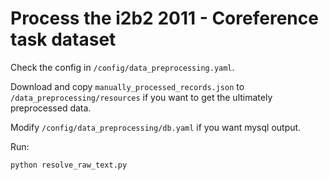 # Process the i2b2 2011 - Coreference task dataset

Check the config in `/config/data_preprocessing.yaml`.

Download and copy `manually_processed_records.json` to `/data_preprocessing/resources` if you want to get the ultimately preprocessed data.

Modify `/config/data_preprocessing/db.yaml` if you want mysql output.

Run:

```bash
python resolve_raw_text.py
```
